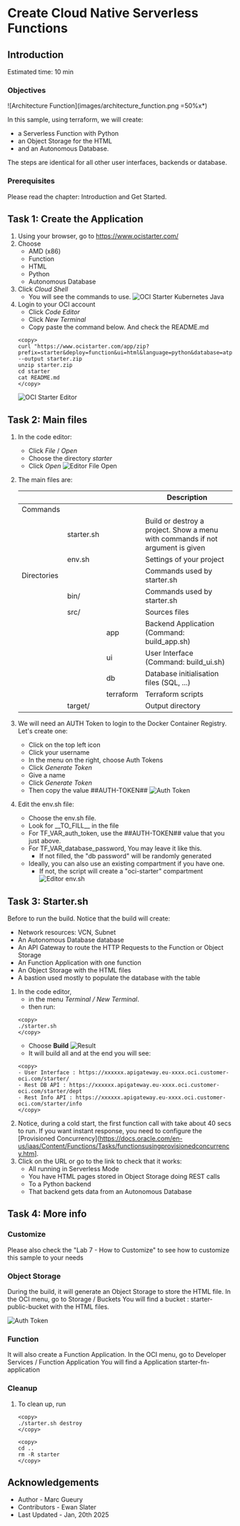 
# Create Cloud Native Serverless Functions

## Introduction

Estimated time: 10 min

### Objectives

![Architecture Function](images/architecture_function.png =50%x*)

In this sample, using terraform, we will create: 
- a Serverless Function with Python
- an Object Storage for the HTML
- and an Autonomous Database. 

The steps are identical for all other user interfaces, backends or database.

### Prerequisites

Please read the chapter: Introduction and Get Started.

## Task 1: Create the Application

1. Using your browser, go to https://www.ocistarter.com/
2. Choose 
    - AMD (x86)
    - Function
    - HTML
    - Python
    - Autonomous Database
3. Click *Cloud Shell*
    - You will see the commands to use.
    ![OCI Starter Kubernetes Java](images/starter-function-python.png)
4. Login to your OCI account
    - Click *Code Editor*
    - Click *New Terminal*
    - Copy paste the command below. And check the README.md
    ```
    <copy>
    curl "https://www.ocistarter.com/app/zip?prefix=starter&deploy=function&ui=html&language=python&database=atp" --output starter.zip
    unzip starter.zip
    cd starter
    cat README.md
    </copy>
    ```
    ![OCI Starter Editor](images/starter-editor.png)

## Task 2: Main files

1. In the code editor:
    - Click *File* /  *Open*
    - Choose the directory *starter*
    - Click *Open*
    ![Editor File Open](images/starter-compute-dir.png)
2. The main files are:

   |             |            |           | Description |
   | ----------- | ---------- | --------- | ---|
   | Commands    |            |           |  |
   |             | starter.sh |           | Build or destroy a project. Show a menu with commands if not argument is given | 
   |             | env.sh     |           | Settings of your project | 
   | Directories |            |           | Commands used by starter.sh | 
   |             | bin/       |           | Commands used by starter.sh | 
   |             | src/       |           | Sources files | 
   |             |            | app       | Backend Application (Command: build_app.sh) | 
   |             |            | ui        | User Interface (Command: build_ui.sh) | 
   |             |            | db        | Database initialisation files (SQL, ...) | 
   |             |            | terraform | Terraform scripts  | 
   |             | target/    |           | Output directory  | 

3. We will need an AUTH Token to login to the Docker Container Registry. Let's create one:
    - Click on the top left icon
    - Click your username
    - In the menu on the right, choose Auth Tokens
    - Click *Generate Token*
    - Give a name 
    - Click *Generate Token*
    - Then copy the value ##AUTH-TOKEN##
    ![Auth Token](images/starter-auth-token.png)
4. Edit the env.sh file:
    - Choose the env.sh file.
    - Look for \_\_TO_FILL\_\_ in the file
    - For TF\_VAR\_auth\_token, use the ##AUTH-TOKEN## value that you just above. 
    - For TF\_VAR\_database\_password, You may leave it like this.
        - If not filled, the "db password" will be randomly generated
    - Ideally, you can also use an existing compartment if you have one. 
        - If not, the script will create a "oci-starter" compartment
    ![Editor env.sh](images/starter-function-env.png)

## Task 3: Starter.sh

Before to run the build. Notice that the build will create:
- Network resources: VCN, Subnet
- An Autonomous Database database
- An API Gateway to route the HTTP Requests to the Function or Object Storage
- An Function Application with one function
- An Object Storage with the HTML files
- A bastion used mostly to populate the database with the table

1. In the code editor, 
    - in the menu *Terminal / New Terminal*. 
    - then run:
    ```
    <copy>
    ./starter.sh
    </copy>
    ```
    - Choose **Build**
        ![Result](../public_compute/images/starter-starter-build.png)     
    - It will build all and at the end you will see:
    ```
    <copy>
    - User Interface : https://xxxxxx.apigateway.eu-xxxx.oci.customer-oci.com/starter/
    - Rest DB API : https://xxxxxx.apigateway.eu-xxxx.oci.customer-oci.com/starter/dept
    - Rest Info API : https://xxxxxx.apigateway.eu-xxxx.oci.customer-oci.com/starter/info
    </copy>
    ```
2. Notice, during a cold start, the first function call with take about 40 secs to run. If you want instant response, you need to configure the [Provisioned Concurrency](https://docs.oracle.com/en-us/iaas/Content/Functions/Tasks/functionsusingprovisionedconcurrency.htm].
3. Click on the URL or go to the link to check that it works:
    - All running in Serverless Mode 
    - You have HTML pages stored in Object Storage doing REST calls 
    - To a Python backend
    - That backend gets data from an Autonomous Database

## Task 4: More info

### Customize
Please also check the  "Lab 7 - How to Customize" to see how to customize this sample to your needs

### Object Storage
During the build, it will generate an Object Storage to store the HTML file.
In the OCI menu, go to Storage / Buckets
You will find a bucket : starter-public-bucket with the HTML files.

![Auth Token](images/starter-function-bucket.png)


### Function
It will also create a Function Application.
In the OCI menu, go to Developer Services / Function Application
You will find a Application starter-fn-application

### Cleanup

1. To clean up, run 
    ```
    <copy>
    ./starter.sh destroy
    </copy>
    ```

    ```
    <copy>
    cd ..
    rm -R starter
    </copy>
    ```

## Acknowledgements

* Author - Marc Gueury
* Contributors - Ewan Slater 
* Last Updated - Jan, 20th 2025


